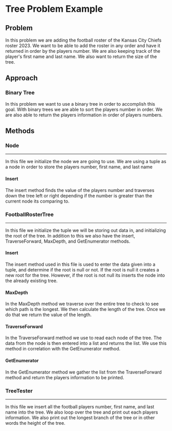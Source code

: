 ﻿# Tree Problem Example

## Problem

In this problem we are adding the football roster of the Kansas City Chiefs roster 2023.
We want to be able to add the roster in any order and have it returned in order by the players number.
We are also keeping track of the player's first name and last name. We also want to return the size of the tree.

## Approach

### Binary Tree

In this problem we want to use a binary tree in order to accomplish this goal.
With binary trees we are able to sort the players number in order.
We are also able to return the players information in order of players numbers.

## Methods

### Node

---- 

In this file we initialize the node we are going to use. We are using a tuple as a node in order to store the players number, first name, and last name

#### Insert

The insert method finds the value of the players number and traverses down the tree left or right depending if the number is greater than the current node its comparing to.

### FootballRosterTree

----

In this file we initialize the tuple we will be storing out data in, and initializing the root of the tree.
In addition to this we also have the insert, TraverseForward, MaxDepth, and GetEnumerator methods.

#### Insert

The insert method used in this file is used to enter the data given into a tuple, and determine if the root is null or not.
If the root is null it creates a new root for the tree. However, if the root is not null its inserts the node into the already existing tree.

#### MaxDepth

In the MaxDepth method we traverse over the entire tree to check to see which path is the longest. We then calculate the length of the tree.
Once we do that we return the value of the length.

#### TraverseForward

In the TraverseForward method we use to read each node of the tree. The data from the node is then entered into a list and returns the list.
We use this method in correlation with the GetEnumerator method.

#### GetEnumerator

In the GetEnumerator method we gather the list from the TraverseForward method and return the players information to be printed.

### TreeTester

----

In this file we insert all the football players number, first name, and last name into the tree.
We also loop over the tree and print out each players information. We also print out the longest branch of the tree
or in other words the height of the tree.
